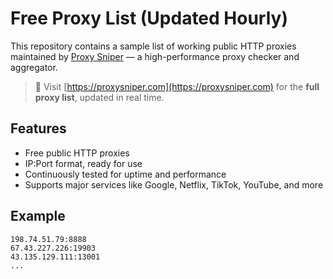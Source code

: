 # Free Proxy List (Updated Hourly)

This repository contains a sample list of working public HTTP proxies maintained by [Proxy Sniper](https://proxysniper.com) — a high-performance proxy checker and aggregator.

> 🔗 Visit [https://proxysniper.com](https://proxysniper.com) for the **full proxy list**, updated in real time.

## Features

- Free public HTTP proxies
- IP:Port format, ready for use
- Continuously tested for uptime and performance
- Supports major services like Google, Netflix, TikTok, YouTube, and more

## Example

```text
198.74.51.79:8888
67.43.227.226:19903
43.135.129.111:13001
...
